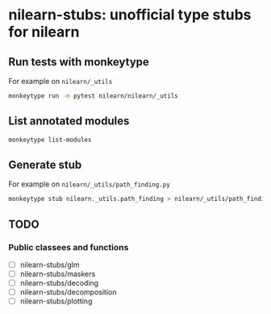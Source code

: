 # nilearn-stubs: unofficial type stubs for nilearn

## Run tests with monkeytype

For example on `nilearn/_utils`

```bash
monkeytype run -m pytest nilearn/nilearn/_utils
```

## List annotated modules

```bash
monkeytype list-modules
```

## Generate stub

For example on `nilearn/_utils/path_finding.py`

```bash
monkeytype stub nilearn._utils.path_finding > nilearn/_utils/path_finding.py
```

## TODO

### Public classees and functions

- [ ] nilearn-stubs/glm
- [ ] nilearn-stubs/maskers
- [ ] nilearn-stubs/decoding
- [ ] nilearn-stubs/decomposition
- [ ] nilearn-stubs/plotting
